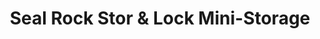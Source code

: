 ---
title: "Seal Rock Stor & Lock Mini-Storage"
url: /seal-rock/seal-rock-stor-and-lock-mini-storage/
shop: storage rental
---